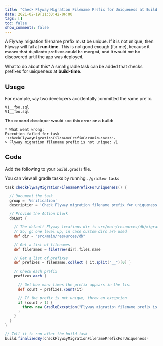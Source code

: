 ```yaml
---
title: "Check Flyway Migration Filename Prefix for Uniqueness at Build Time"
date: 2021-02-19T11:30:42-06:00
tags: []
toc: false
show_comments: false
---
```


A Flyway migration filename prefix must be unique. If it is not unique, then Flyway will fail at **run-time**. This is not good enough (for me), because it means that duplicate prefixes could be merged, and it would not be discovered until the app was deployed. 

What to do about this? A small gradle task can be added that checks prefixes for uniqueness at **build-time**. 

## Usage

For example, say two developers accidentally committed the same prefix. 

```
V1__foo.sql
V1__foo.sql
```

The second developer would see this error on a build:

```
* What went wrong:
Execution failed for task ':checkFlywayMigrationFilenamePrefixForUniqueness'.
> Flyway migration filename prefix is not unique: V1
```

## Code

Add the following to your `build.gradle` file. 

You can view all gradle tasks by running `./gradlew tasks`

```groovy
task checkFlywayMigrationFilenamePrefixForUniqueness() {

  // Document the task
  group = 'Verification'
  description = 'Check Flyway migration filename prefix for uniqueness'

  // Provide the Action block
  doLast {

    // The default Flyway locations dir is src/main/resources/db/migration
    // So, go one level up, in case custom dirs are used
    def dir = "src/main/resources/db"

    // Get a list of filenames
    def filenames = fileTree(dir).files.name

    // Get a list of prefixes
    def prefixes = filenames.collect { it.split("__")[0] }

    // Check each prefix
    prefixes.each {

      // Get how many times the prefix appears in the list
      def count = prefixes.count(it)

      // If the prefix is not unique, throw an exception
      if (count > 1) {
        throw new GradleException("Flyway migration filename prefix is not unique: $it")
      }
    }
  }
}

// Tell it to run after the build task
build.finalizedBy(checkFlywayMigrationFilenamePrefixForUniqueness)
```
